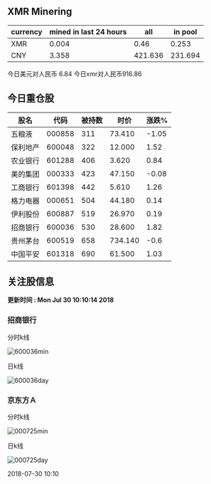 ## XMR Minering

|currency|mined in last 24 hours|all|in pool|
|---|---|---|---|
|XMR|0.004|0.46|0.253|
|CNY|3.358|421.636|231.694|

今日美元对人民币 6.84	今日xmr对人民币916.86


## 今日重仓股 

|股名|代码|被持数|时价|涨跌%|
|---|---|---|---|---|
|五粮液|000858|311|73.410|-1.05|
|保利地产|600048|322|12.000|1.52|
|农业银行|601288|406|3.620|0.84|
|美的集团|000333|423|47.150|-0.08|
|工商银行|601398|442|5.610|1.26|
|格力电器|000651|504|44.180|0.14|
|伊利股份|600887|519|26.970|0.19|
|招商银行|600036|530|28.600|1.82|
|贵州茅台|600519|658|734.140|-0.6|
|中国平安|601318|690|61.500|1.03|

## 关注股信息
**更新时间 : Mon Jul 30 10:10:14 2018**
### 招商银行 
分时k线

![600036min](http://image.sinajs.cn/newchart/min/n/sh600036.gif)

日k线

![600036day](http://image.sinajs.cn/newchart/daily/n/sh600036.gif)

### 京东方Ａ 
分时k线

![000725min](http://image.sinajs.cn/newchart/min/n/sz000725.gif)

日k线

![000725day](http://image.sinajs.cn/newchart/daily/n/sz000725.gif)

2018-07-30 10:10